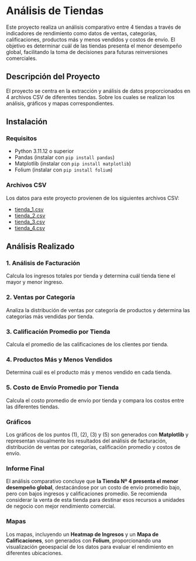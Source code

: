 # Análisis de Tiendas

Este proyecto realiza un análisis comparativo entre 4 tiendas a través de indicadores de rendimiento como datos de ventas, categorías, calificaciones, productos más y menos vendidos y costos de envío. El objetivo es determinar cuál de las tiendas presenta el menor desempeño global, facilitando la toma de decisiones para futuras reinversiones comerciales.

## Descripción del Proyecto

El proyecto se centra en la extracción y análisis de datos proporcionados en 4 archivos CSV de diferentes tiendas. Sobre los cuales se realizan los análisis, gráficos y mapas correspondientes.

## Instalación

### Requisitos

- Python 3.11.12 o superior
- Pandas (instalar con `pip install pandas`)
- Matplotlib (instalar con `pip install matplotlib`)
- Folium (instalar con `pip install folium`)

### Archivos CSV

Los datos para este proyecto provienen de los siguientes archivos CSV:

- [tienda_1.csv](https://raw.githubusercontent.com/alura-es-cursos/challenge1-data-science-latam/refs/heads/main/base-de-datos-challenge1-latam/tienda_1%20.csv)
- [tienda_2.csv](https://raw.githubusercontent.com/alura-es-cursos/challenge1-data-science-latam/refs/heads/main/base-de-datos-challenge1-latam/tienda_2.csv)
- [tienda_3.csv](https://raw.githubusercontent.com/alura-es-cursos/challenge1-data-science-latam/refs/heads/main/base-de-datos-challenge1-latam/tienda_3.csv)
- [tienda_4.csv](https://raw.githubusercontent.com/alura-es-cursos/challenge1-data-science-latam/refs/heads/main/base-de-datos-challenge1-latam/tienda_4.csv)

## Análisis Realizado

### 1. **Análisis de Facturación**

Calcula los ingresos totales por tienda y determina cuál tienda tiene el mayor y menor ingreso.

### 2. **Ventas por Categoría**

Analiza la distribución de ventas por categoría de productos y determina las categorías más vendidas por tienda.

### 3. **Calificación Promedio por Tienda**

Calcula el promedio de las calificaciones de los clientes por tienda.

### 4. **Productos Más y Menos Vendidos**

Determina cuál es el producto más y menos vendido en cada tienda.

### 5. **Costo de Envío Promedio por Tienda**

Calcula el costo promedio de envío por tienda y compara los costos entre las diferentes tiendas.

### Gráficos

Los gráficos de los puntos (1), (2), (3) y (5) son generados con **Matplotlib** y representan visualmente los resultados del análisis de facturación, distribución de ventas por categorías, calificación promedio y costos de envío.

### **Informe Final**

El análisis comparativo concluye que **la Tienda Nº 4 presenta el menor desempeño global**, destacándose por un costo de envío promedio bajo, pero con bajos ingresos y calificaciones promedio. Se recomienda considerar la venta de esta tienda para destinar esos recursos a unidades de negocio con mejor rendimiento comercial.

### Mapas

Los mapas, incluyendo un **Heatmap de Ingresos** y un **Mapa de Calificaciones**, son generados con **Folium**, proporcionando una visualización geoespacial de los datos para evaluar el rendimiento en diferentes ubicaciones.
